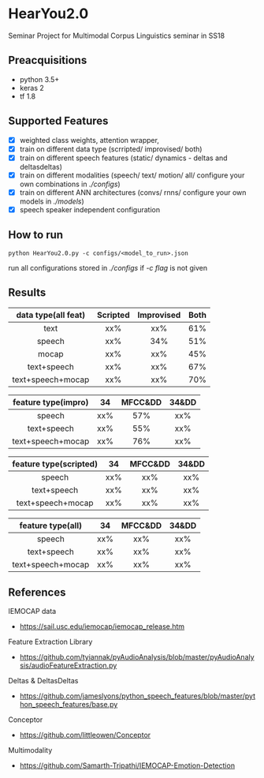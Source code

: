# HearYou2.0

Seminar Project for Multimodal Corpus Linguistics seminar in SS18

## Preacquisitions
- python 3.5+
- keras 2
- tf 1.8

## Supported Features

- [x] weighted class weights, attention wrapper,
- [x] train on different data type (scrripted/ improvised/ both)
- [x] train on different speech features (static/ dynamics - deltas and deltasdeltas)
- [x] train on different modalities (speech/ text/ motion/ all/ configure your own combinations in *./configs*)
- [x] train on different ANN architectures (convs/ rnns/ configure your own models in *./models*)
- [x] speech speaker independent configuration

## How to run

```
python HearYou2.0.py -c configs/<model_to_run>.json
```
run all configurations stored in *./configs* if *-c flag* is not given

## Results

|data type(all feat)| Scripted| Improvised | Both |
|:-----------------:|:-------:|:----------:|:----:|
| text              | xx%     |    xx%     |  61% |
| speech            | xx%     |    34%     |  51% |
| mocap             | xx%     |    xx%     |  45% |
| text+speech       | xx%     |    xx%     |  67% |
| text+speech+mocap | xx%     |    xx%     |  70% |

|feature type(impro)| 34      | MFCC&DD    | 34&DD|
|:-----------------:|:-------:|:----------:|:----:|
| speech            | xx%     |    57%     |  xx% |
| text+speech       | xx%     |    55%     |  xx% |
| text+speech+mocap | xx%     |    76%     |  xx% |

|feature type(scripted)| 34      | MFCC&DD    | 34&DD|
|:-----------------:|:-------:|:----------:|:----:|
| speech            | xx%     |    xx%     |  xx% |
| text+speech       | xx%     |    xx%     |  xx% |
| text+speech+mocap | xx%     |    xx%     |  xx% |

|feature type(all)| 34      | MFCC&DD    | 34&DD|
|:-----------------:|:-------:|:----------:|:----:|
| speech            | xx%     |    xx%     |  xx% |
| text+speech       | xx%     |    xx%     |  xx% |
| text+speech+mocap | xx%     |    xx%     |  xx% |


## References

IEMOCAP data
- https://sail.usc.edu/iemocap/iemocap_release.htm

Feature Extraction Library
- https://github.com/tyiannak/pyAudioAnalysis/blob/master/pyAudioAnalysis/audioFeatureExtraction.py

Deltas & DeltasDeltas
- https://github.com/jameslyons/python_speech_features/blob/master/python_speech_features/base.py

Conceptor
- https://github.com/littleowen/Conceptor

Multimodality
- https://github.com/Samarth-Tripathi/IEMOCAP-Emotion-Detection

